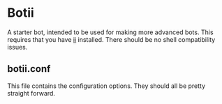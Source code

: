 # Botii

A starter bot, intended to be used for making more advanced bots.
This requires that you have [ii][0] installed.
There should be no shell compatibility issues.

## botii.conf

This file contains the configuration options.
They should all be pretty straight forward.

[0]: http://tools.suckless.org/ii/ "ii | suckless.org"
